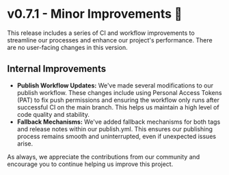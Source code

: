 # v0.7.1 - Minor Improvements 🚀

This release includes a series of CI and workflow improvements to streamline our processes and enhance our project's performance. There are no user-facing changes in this version.

## Internal Improvements

- **Publish Workflow Updates:** We've made several modifications to our publish workflow. These changes include using Personal Access Tokens (PAT) to fix push permissions and ensuring the workflow only runs after successful CI on the main branch. This helps us maintain a high level of code quality and stability.
- **Fallback Mechanisms:** We've added fallback mechanisms for both tags and release notes within our publish.yml. This ensures our publishing process remains smooth and uninterrupted, even if unexpected issues arise.

As always, we appreciate the contributions from our community and encourage you to continue helping us improve this project.